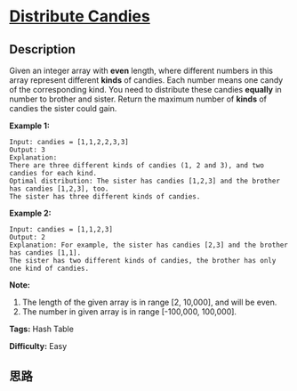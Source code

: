 # [Distribute Candies][title]

## Description

Given an integer array with **even** length, where different numbers in this
array represent different **kinds** of candies. Each number means one candy of
the corresponding kind. You need to distribute these candies **equally** in
number to brother and sister. Return the maximum number of **kinds** of
candies the sister could gain.

**Example 1:**  
            Input: candies = [1,1,2,2,3,3]    Output: 3    Explanation:    There are three different kinds of candies (1, 2 and 3), and two candies for each kind.    Optimal distribution: The sister has candies [1,2,3] and the brother has candies [1,2,3], too.     The sister has three different kinds of candies.     

**Example 2:**  
            Input: candies = [1,1,2,3]    Output: 2    Explanation: For example, the sister has candies [2,3] and the brother has candies [1,1].     The sister has two different kinds of candies, the brother has only one kind of candies.     

**Note:**

  1. The length of the given array is in range [2, 10,000], and will be even.
  2. The number in given array is in range [-100,000, 100,000].


**Tags:** Hash Table

**Difficulty:** Easy

## 思路

[title]: https://leetcode.com/problems/distribute-candies
